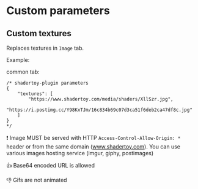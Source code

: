 # Custom parameters

## Custom textures

Replaces textures in `Image` tab.

Example:

common tab:

```
/* shadertoy-plugin parameters
{
    "textures": [
        "https://www.shadertoy.com/media/shaders/XllSzr.jpg",
        "https://i.postimg.cc/Y98KxTJm/16c834b69c07d3ca51f6deb2ca47df8c.jpg"
    ]
}
*/
```

:exclamation: Image MUST be served with HTTP `Access-Control-Allow-Origin: *` header or from the same domain (www.shadertoy.com). You can use various images hosting service (imgur, giphy, postimages)

:+1: Base64 encoded URL is allowed

:-1: Gifs are not animated
